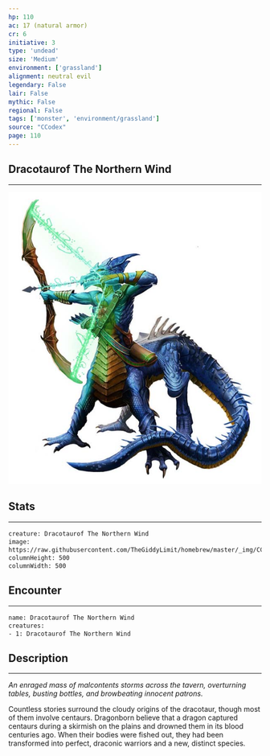 ```yaml
---
hp: 110
ac: 17 (natural armor)
cr: 6
initiative: 3
type: 'undead'    
size: 'Medium'
environment: ['grassland']
alignment: neutral evil
legendary: False
lair: False
mythic: False
regional: False
tags: ['monster', 'environment/grassland']
source: "CCodex"
page: 110
---
```


## Dracotaurof The Northern Wind
---

![|600](https://raw.githubusercontent.com/TheGiddyLimit/homebrew/master/_img/CCodex/dracotaur.jpg)

## Stats
---

```statblock
creature: Dracotaurof The Northern Wind
image: https://raw.githubusercontent.com/TheGiddyLimit/homebrew/master/_img/CCodex/dracotaur_token.png
columnHeight: 500
columnWidth: 500
```

## Encounter
---

```encounter-table
name: Dracotaurof The Northern Wind
creatures:
- 1: Dracotaurof The Northern Wind
```

## Description
---
_An enraged mass of malcontents storms across the tavern, overturning tables, busting bottles, and browbeating innocent patrons._

Countless stories surround the cloudy origins of the dracotaur, though most of them involve centaurs. Dragonborn believe that a dragon captured centaurs during a skirmish on the plains and drowned them in its blood centuries ago. When their bodies were fished out, they had been transformed into perfect, draconic warriors and a new, distinct species.






